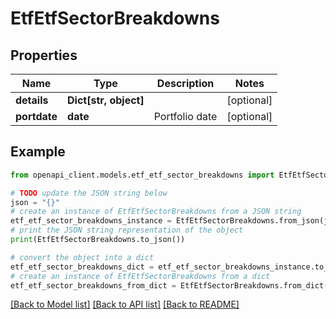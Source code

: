 # EtfEtfSectorBreakdowns


## Properties

Name | Type | Description | Notes
------------ | ------------- | ------------- | -------------
**details** | **Dict[str, object]** |  | [optional] 
**portdate** | **date** | Portfolio date | [optional] 

## Example

```python
from openapi_client.models.etf_etf_sector_breakdowns import EtfEtfSectorBreakdowns

# TODO update the JSON string below
json = "{}"
# create an instance of EtfEtfSectorBreakdowns from a JSON string
etf_etf_sector_breakdowns_instance = EtfEtfSectorBreakdowns.from_json(json)
# print the JSON string representation of the object
print(EtfEtfSectorBreakdowns.to_json())

# convert the object into a dict
etf_etf_sector_breakdowns_dict = etf_etf_sector_breakdowns_instance.to_dict()
# create an instance of EtfEtfSectorBreakdowns from a dict
etf_etf_sector_breakdowns_from_dict = EtfEtfSectorBreakdowns.from_dict(etf_etf_sector_breakdowns_dict)
```
[[Back to Model list]](../README.md#documentation-for-models) [[Back to API list]](../README.md#documentation-for-api-endpoints) [[Back to README]](../README.md)


